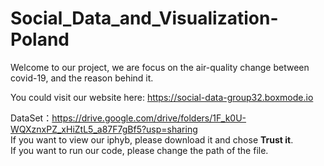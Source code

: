 # Social_Data_and_Visualization-Poland

Welcome to our project, we are focus on the air-quality change between covid-19, and the reason behind it.  

You could visit our website here: https://social-data-group32.boxmode.io

DataSet：https://drive.google.com/drive/folders/1F_k0U-WQXznxPZ_xHiZtL5_a87F7gBf5?usp=sharing  
If you want to view our iphyb, please download it and chose **Trust it**.   
If you want to run our code, please change the path of the file.  
